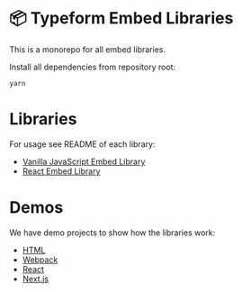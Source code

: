 # 📦 Typeform Embed Libraries

This is a monorepo for all embed libraries.

Install all dependencies from repository root:

```shell
yarn
```

# Libraries

For usage see README of each library:

- [Vanilla JavaScript Embed Library](./packages/embed)
- [React Embed Library](./packages/embed-react)

# Demos

We have demo projects to show how the libraries work:

- [HTML](./packages/demo-html)
- [Webpack](./packages/demo-webpack)
- [React](./packages/demo-react)
- [Next.js](./packages/demo-nextjs)
